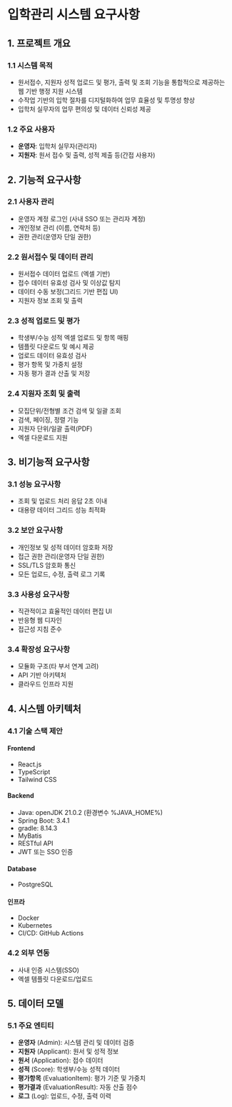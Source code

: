 # 입학관리 시스템 요구사항

## 1. 프로젝트 개요

### 1.1 시스템 목적
- 원서접수, 지원자 성적 업로드 및 평가, 출력 및 조회 기능을 통합적으로 제공하는 웹 기반 행정 지원 시스템
- 수작업 기반의 입학 절차를 디지털화하여 업무 효율성 및 투명성 향상
- 입학처 실무자의 업무 편의성 및 데이터 신뢰성 제공

### 1.2 주요 사용자
- **운영자**: 입학처 실무자(관리자)
- **지원자**: 원서 접수 및 출력, 성적 제출 등(간접 사용자)

## 2. 기능적 요구사항

### 2.1 사용자 관리
- 운영자 계정 로그인 (사내 SSO 또는 관리자 계정)
- 개인정보 관리 (이름, 연락처 등)
- 권한 관리(운영자 단일 권한)

### 2.2 원서접수 및 데이터 관리
- 원서접수 데이터 업로드 (엑셀 기반)
- 접수 데이터 유효성 검사 및 이상값 탐지
- 데이터 수동 보정(그리드 기반 편집 UI)
- 지원자 정보 조회 및 출력

### 2.3 성적 업로드 및 평가
- 학생부/수능 성적 엑셀 업로드 및 항목 매핑
- 템플릿 다운로드 및 예시 제공
- 업로드 데이터 유효성 검사
- 평가 항목 및 가중치 설정
- 자동 평가 결과 산출 및 저장

### 2.4 지원자 조회 및 출력
- 모집단위/전형별 조건 검색 및 일괄 조회
- 검색, 페이징, 정렬 기능
- 지원자 단위/일괄 출력(PDF)
- 엑셀 다운로드 지원

## 3. 비기능적 요구사항

### 3.1 성능 요구사항
- 조회 및 업로드 처리 응답 2초 이내
- 대용량 데이터 그리드 성능 최적화

### 3.2 보안 요구사항
- 개인정보 및 성적 데이터 암호화 저장
- 접근 권한 관리(운영자 단일 권한)
- SSL/TLS 암호화 통신
- 모든 업로드, 수정, 출력 로그 기록

### 3.3 사용성 요구사항
- 직관적이고 효율적인 데이터 편집 UI
- 반응형 웹 디자인
- 접근성 지침 준수

### 3.4 확장성 요구사항
- 모듈화 구조(타 부서 연계 고려)
- API 기반 아키텍처
- 클라우드 인프라 지원

## 4. 시스템 아키텍처

### 4.1 기술 스택 제안
#### Frontend
- React.js
- TypeScript
- Tailwind CSS

#### Backend
- Java: openJDK 21.0.2 (환경변수  %JAVA_HOME%)
- Spring Boot: 3.4.1
- gradle: 8.14.3
- MyBatis
- RESTful API
- JWT 또는 SSO 인증

#### Database
- PostgreSQL

#### 인프라
- Docker
- Kubernetes
- CI/CD: GitHub Actions

### 4.2 외부 연동
- 사내 인증 시스템(SSO)
- 엑셀 템플릿 다운로드/업로드

## 5. 데이터 모델

### 5.1 주요 엔티티
- **운영자** (Admin): 시스템 관리 및 데이터 검증
- **지원자** (Applicant): 원서 및 성적 정보
- **원서** (Application): 접수 데이터
- **성적** (Score): 학생부/수능 성적 데이터
- **평가항목** (EvaluationItem): 평가 기준 및 가중치
- **평가결과** (EvaluationResult): 자동 산출 점수
- **로그** (Log): 업로드, 수정, 출력 이력 